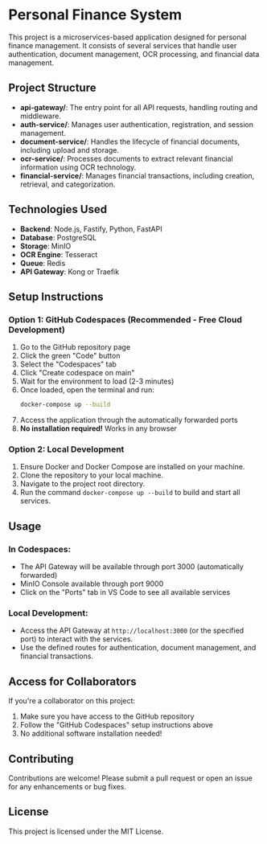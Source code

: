 # Personal Finance System

This project is a microservices-based application designed for personal finance management. It consists of several services that handle user authentication, document management, OCR processing, and financial data management.

## Project Structure

- **api-gateway/**: The entry point for all API requests, handling routing and middleware.
- **auth-service/**: Manages user authentication, registration, and session management.
- **document-service/**: Handles the lifecycle of financial documents, including upload and storage.
- **ocr-service/**: Processes documents to extract relevant financial information using OCR technology.
- **financial-service/**: Manages financial transactions, including creation, retrieval, and categorization.

## Technologies Used

- **Backend**: Node.js, Fastify, Python, FastAPI
- **Database**: PostgreSQL
- **Storage**: MinIO
- **OCR Engine**: Tesseract
- **Queue**: Redis
- **API Gateway**: Kong or Traefik

## Setup Instructions

### Option 1: GitHub Codespaces (Recommended - Free Cloud Development)
1. Go to the GitHub repository page
2. Click the green "Code" button
3. Select the "Codespaces" tab
4. Click "Create codespace on main"
5. Wait for the environment to load (2-3 minutes)
6. Once loaded, open the terminal and run:
   ```bash
   docker-compose up --build
   ```
7. Access the application through the automatically forwarded ports
8. **No installation required!** Works in any browser

### Option 2: Local Development
1. Ensure Docker and Docker Compose are installed on your machine.
2. Clone the repository to your local machine.
3. Navigate to the project root directory.
4. Run the command `docker-compose up --build` to build and start all services.

## Usage

### In Codespaces:
- The API Gateway will be available through port 3000 (automatically forwarded)
- MinIO Console available through port 9000
- Click on the "Ports" tab in VS Code to see all available services

### Local Development:
- Access the API Gateway at `http://localhost:3000` (or the specified port) to interact with the services.
- Use the defined routes for authentication, document management, and financial transactions.

## Access for Collaborators

If you're a collaborator on this project:
1. Make sure you have access to the GitHub repository
2. Follow the "GitHub Codespaces" setup instructions above
3. No additional software installation needed!

## Contributing

Contributions are welcome! Please submit a pull request or open an issue for any enhancements or bug fixes.

## License

This project is licensed under the MIT License.